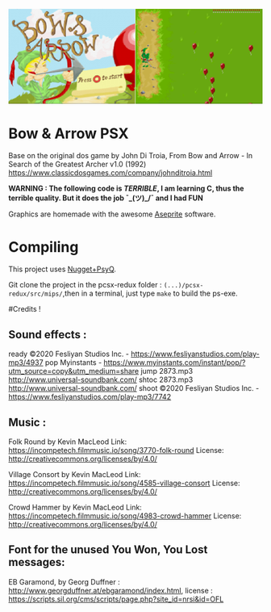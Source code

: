 ![Behold the great remake nobody's been waiting for !](preview.png)

# Bow & Arrow PSX

Base on the original dos game by John Di Troia, From Bow and Arrow - In Search of the Greatest Archer v1.0 (1992)
https://www.classicdosgames.com/company/johnditroia.html

**WARNING : The following code is *TERRIBLE*, I am learning C, thus the terrible quality. But it does the job ¯\_(ツ)_/¯ and I had FUN**

Graphics are homemade with the awesome [Aseprite](https://github.com/aseprite/aseprite/) software.

# Compiling

This project uses [Nugget+PsyQ](https://github.com/ABelliqueux/nolibgs_hello_worlds#setting-up-the-sdk--modern-gcc--psyq-aka-nuggetpsyq).

Git clone the project in the pcsx-redux folder : `(...)/pcsx-redux/src/mips/`,then in a terminal, just type `make` to build the ps-exe.

#Credits !

## Sound effects :

ready       ©2020 Fesliyan Studios Inc. - https://www.fesliyanstudios.com/play-mp3/4937
pop         Myinstants - https://www.myinstants.com/instant/pop/?utm_source=copy&utm_medium=share
jump        2873.mp3 http://www.universal-soundbank.com/
shtoc        2873.mp3 http://www.universal-soundbank.com/
shoot       ©2020 Fesliyan Studios Inc. - https://www.fesliyanstudios.com/play-mp3/7742

## Music :

Folk Round by Kevin MacLeod
Link: https://incompetech.filmmusic.io/song/3770-folk-round
License: http://creativecommons.org/licenses/by/4.0/

Village Consort by Kevin MacLeod
Link: https://incompetech.filmmusic.io/song/4585-village-consort
License: http://creativecommons.org/licenses/by/4.0/

Crowd Hammer by Kevin MacLeod
Link: https://incompetech.filmmusic.io/song/4983-crowd-hammer
License: http://creativecommons.org/licenses/by/4.0/

## Font for the unused You Won, You Lost messages:

EB Garamond, by Georg Duffner : http://www.georgduffner.at/ebgaramond/index.html, 
license : https://scripts.sil.org/cms/scripts/page.php?site_id=nrsi&id=OFL
